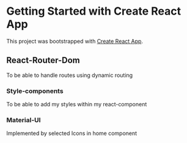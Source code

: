 # Getting Started with Create React App

This project was bootstrapped with [Create React App](https://github.com/facebook/create-react-app).

## React-Router-Dom

To be able to handle routes using dynamic routing

### Style-components 

To be able to add my styles within my react-component

### Material-UI

Implemented by selected Icons in home component
